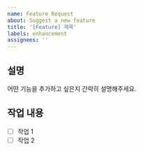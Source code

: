 ```yaml
---
name: Feature Request
about: Suggest a new feature
title: '[Feature] 제목'
labels: enhancement
assignees: ''
---
```


## 설명

어떤 기능을 추가하고 싶은지 간략히 설명해주세요.

## 작업 내용

- [ ] 작업 1
- [ ] 작업 2
